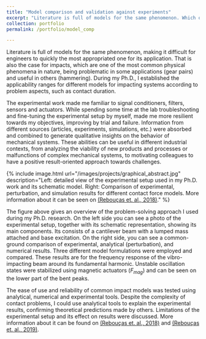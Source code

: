 ```yaml
---
title: "Model comparison and validation against experiments"
excerpt: "Literature is full of models for the same phenomenon. Which of them is the most suitable for your problem?<br/>I generated qualitative insights about experimental vibro-impact systems by comparing analytical and numerical results from different models to experimental data.<br/>"
collection: portfolio
permalink: /portfolio/model_comp

---
```


Literature is full of models for the same phenomenon, making it difficult for engineers to quickly the most appropriated one for its application. That is also the case for impacts, which are one of the most common physical phenomena in nature, being problematic in some applications (gear pairs) and useful in others (hammering). During my Ph.D., I established the applicability ranges for different models for impacting systems according to problem aspects, such as contact duration.

The experimental work made me familiar to signal conditioners, filters, sensors and actuators. While spending some time at the lab troubleshooting and fine-tuning the experimental setup by myself, made me more resilient towards my objectives, improving by trial and failure. Information from different sources (articles, experiments, simulations, etc.) were absorbed and combined to generate qualitative insights on the behavior of mechanical systems. These abilities can be useful in different industrial contexts, from analyzing the viability of new products and processes or malfunctions of complex mechanical systems, to motivating colleagues to have a positive result-oriented approach towards challenges.

{% include image.html url="/images/projects/graphical_abstract.jpg" description="Left: detailed view of the experimental setup used in my Ph.D. work and its schematic model. Right: Comparison of experimental, perturbation, and simulation results for different contact force models. More information about it can be seen on [(Rebouças et. al., 2018)](/publications/A1)." %}

The figure above gives an overview of the problem-solving approach I used during my Ph.D. research. On the left side you can see a photo of the experimental setup, together with its schematic representation, showing its main components. Its consists of a cantilever beam with a lumped mass attached and base excitation. On the right side, you can see a common-ground comparison of experimental, analytical (perturbation), and numerical results. Three different model formulations were employed and compared. These results are for the frequency response of the vibro-impacting beam around its fundamental harmonic. Unstable oscillation states were stabilized using magnetic actuators ($F_{mag}$) and can be seen on the lower part of the bent peaks.

The ease of use and reliability of common impact models was tested using analytical, numerical and experimental tools. Despite the complexity of contact problems, I could use analytical tools to explain the experimental results, confirming theoretical predictions made by others. Limitations of the experimental setup and its effect on results were discussed. More information about it can be found on [(Rebouças et. al., 2018)](/publications/A1) and [(Rebouças et. al., 2019)](/publications/A2).
